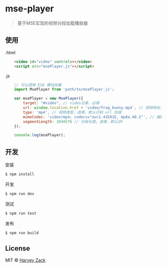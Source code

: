 # mse-player
> 基于MSE实现的视频分段加载播放器

## 使用

.html
```html
    <video id="video" controls></video>
    <script src="msePlayer.js"></script>
```

.js
```js
    // 可以使用 ES6 模块加载
    import MsePlayer from 'path/to/msePlayer.js';

    var msePlayer = new MsePlayer({
        target: "#video", // video元素，必填
        url: window.location.href + 'video/frag_bunny.mp4', // 视频地址，必填
        type: 'mp4', // 视频类型，选填，默认识别 url 后缀
        mimeCodec: 'video/mp4; codecs="avc1.42E01E, mp4a.40.2"', // 编码解码器，选填，默认识别 type
        segmentLength: 1048576 // 分段长度，选填，默认1M
    });

    console.log(msePlayer);
```

## 开发

安装

```sh
$ npm install
```

开发

```sh
$ npm run dev
```

测试

```sh
$ npm run test
```

发布

```sh
$ npm run build
```

## License

MIT © [Harvey Zack](https://www.zhw-island.com/)